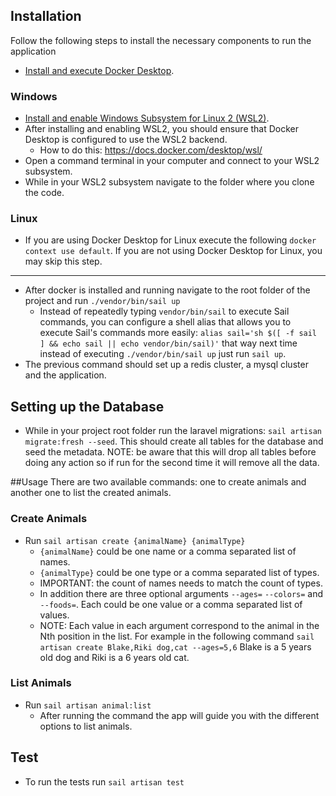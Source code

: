 ## Installation

Follow the following steps to install the necessary components to run the application

- [Install and execute Docker Desktop](https://www.docker.com/products/docker-desktop/).
### Windows
- [Install and enable Windows Subsystem for Linux 2 (WSL2)](https://learn.microsoft.com/en-us/windows/wsl/install).
- After installing and enabling WSL2, you should ensure that Docker Desktop is configured to use the WSL2 backend.
    - How to do this: https://docs.docker.com/desktop/wsl/
- Open a command terminal in your computer and connect to your WSL2 subsystem.
- While in your WSL2 subsystem navigate to the folder where you clone the code.
### Linux
- If you are using Docker Desktop for Linux execute the following ```docker context use default```. If you are not using Docker Desktop for Linux, you may skip this step. 

----------------------------

- After docker is installed and running navigate to the root folder of the project and run ```./vendor/bin/sail up```
  - Instead of repeatedly typing ```vendor/bin/sail``` to execute Sail commands, you can configure a shell alias that allows you to execute Sail's commands more easily: ```alias sail='sh $([ -f sail ] && echo sail || echo vendor/bin/sail)'``` that way next time instead of executing ```./vendor/bin/sail up``` just run ```sail up```.
- The previous command should set up a redis cluster, a mysql cluster and the application.

## Setting up the Database
- While in your project root folder run the laravel migrations: ```sail artisan migrate:fresh --seed```. This should create all tables for the database and seed the metadata. NOTE: be aware that this will drop all tables before doing any action so if run for the second time it will remove all the data.

##Usage
There are two available commands: one to create animals and another one to list the created animals.
### Create Animals
- Run ```sail artisan create {animalName} {animalType}```
    - ```{animalName}``` could be one name or a comma separated list of names.
    - ```{animalType}``` could be one type or a comma separated list of types.
    - IMPORTANT: the count of names needs to match the count of types.
    - In addition there are three optional arguments ```--ages=``` ```--colors=``` and ```--foods=```. Each could be one value or a comma separated list of values.
    - NOTE: Each value in each argument correspond to the animal in the Nth position in the list. For example in the following command ```sail artisan create Blake,Riki dog,cat --ages=5,6``` Blake is a 5 years old dog and Riki is a 6 years old cat.
### List Animals
- Run ```sail artisan animal:list```
    - After running the command the app will guide you with the different options to list animals.
## Test
- To run the tests run ```sail artisan test```
